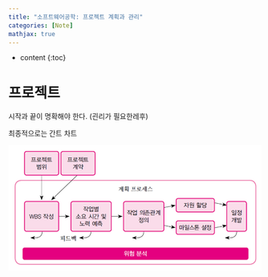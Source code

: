 ```yaml
---
title: "소프트웨어공학: 프로젝트 계획과 관리"
categories: [Note]
mathjax: true
---
```


* content
{:toc}
# 프로젝트

시작과 끝이 명확해야 한다. (괸리가 필요한레후)



최종적으로는 간트 차트

![](https://github.com/B31l/B31l/blob/main/_posts/Note/20221019_01.png?raw=true)